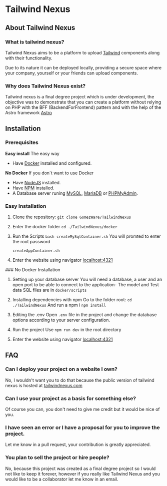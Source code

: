 # Tailwind Nexus

## About Tailwind Nexus

### What is tailwind nexus?
Tailwind Nexus aims to be a platform to upload [Tailwind](https://tailwindcss.com/) components along with their functionality.

Due to its nature it can be deployed locally, providing a secure space where your company, yourself or your friends can upload components.

### Why does Tailwind Nexus exist?

Tailwind nexus is a final degree project which is under development, the objective was to demonstrate that you can create a platform without 
relying on PHP with the BFF (BackendForFrontend) pattern and with the help of the Astro framework [Astro](https://astro.new/latest)

## Installation

### Prerequisites
**Easy install**
The easy way
- Have [Docker](https://www.docker.com/get-started/) installed and configured.

**No Docker**
If you don`t want to use Docker
- Have [NodeJS](https://www.docker.com/get-started/) installed.
- Have [NPM](https://www.docker.com/get-started/) installed.
- A Database server runing [MySQL](https://dev.mysql.com/downloads/mysql/), [MariaDB](https://mariadb.org/) or [PHPMyAdmin](https://www.phpmyadmin.net/).

### Easy Installation
1. Clone the repository:
   ``` git clone GomezWare/TailwindNexus ```
   
2. Enter the docker folder
   ``` cd ./TailwindNexus/docker ```
   
3. Run the Scripts
   ``` bash createMySqlContainer.sh ```
   You will promted to enter the root password

   ``` createAppContainer.sh ```
   
4. Enter the website using navigator
   [localhost:4321](localhost:4321)

### No Docker Installation

1. Setting up your database server
   You will need a database, a user and an open port to be able to connect to the application-
   The model and Test data SQL files are in ``` docker/scripts ``` 

3. Installing dependencies with npm
   Go to the folder root:
   ``` cd ./TailwindNexus ```
   And run a npm i
   ``` npm install ```

4. Editing the .env
   Open ```.env``` file in the project and change the database options according to your server configuration.

5. Run the project
   Use ``` npm run dev ``` in the root directory

6. Enter the website using navigator
   [localhost:4321](localhost:4321)


## FAQ

### Can I deploy your project on a website I own?
No, I wouldn't want you to do that because the public version of tailwind nexus is hosted at [tailwindnexus.com](tailwindnexus.com)

### Can I use your project as a basis for something else?
Of course you can, you don't need to give me credit but it would be nice of you.

### I have seen an error or I have a proposal for you to improve the project.
Let me know in a pull request, your contribution is greatly appreciated.

### You plan to sell the project or hire people?
No, because this project was created as a final degree project so I would not like to keep it forever, however if you really like Tailwind Nexus and you would like to be a collaborator let me know in an email.


